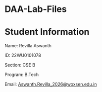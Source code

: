 # DAA-Lab-Files
# Student Information

Name: Revilla Aswanth

ID: 22WU0101078

Section: CSE B

Program: B.Tech

Email: Aswanth.Revilla_2026@woxsen.edu.in
